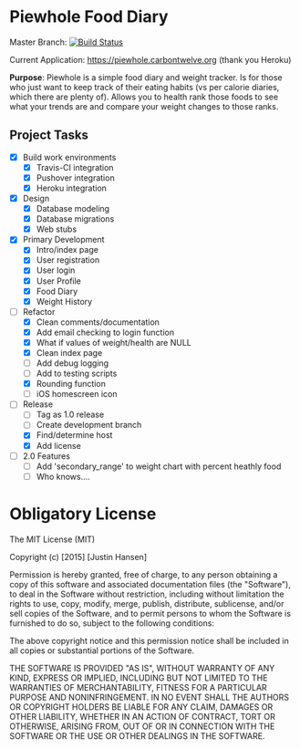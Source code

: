 # Piewhole Food Diary

Master Branch: [![Build Status](https://travis-ci.org/CarbonJ/Piewhole.svg)](https://travis-ci.org/CarbonJ/Piewhole)

Current Application: https://piewhole.carbontwelve.org (thank you Heroku)

**Purpose**: Piewhole is a simple food diary and weight tracker.  Is for those who just want to keep track of their eating habits (vs per calorie diaries, which there are plenty of).  Allows you to health rank those foods to see what your trends are and compare your weight changes to those ranks.

## Project Tasks
- [x] Build work environments
  - [x] Travis-CI integration
  - [x] Pushover integration
  - [x] Heroku integration
- [x] Design
  - [x] Database modeling
  - [x] Database migrations
  - [x] Web stubs
- [x] Primary Development
  - [x] Intro/index page
  - [x] User registration
  - [x] User login
  - [x] User Profile
  - [x] Food Diary
  - [x] Weight History
- [ ] Refactor
  - [x] Clean comments/documentation
  - [x] Add email checking to login function
  - [x] What if values of weight/health are NULL
  - [x] Clean index page
  - [ ] Add debug logging
  - [ ] Add to testing scripts
  - [x] Rounding function
  - [ ] iOS homescreen icon
- [ ] Release
  - [ ] Tag as 1.0 release
  - [ ] Create development branch
  - [x] Find/determine host
  - [x] Add license
- [ ] 2.0 Features
  - [ ]  Add 'secondary_range' to weight chart with percent heathly food
  - [ ]  Who knows....

# Obligatory License
The MIT License (MIT)

Copyright (c) [2015] [Justin Hansen]

Permission is hereby granted, free of charge, to any person obtaining a copy
of this software and associated documentation files (the "Software"), to deal
in the Software without restriction, including without limitation the rights
to use, copy, modify, merge, publish, distribute, sublicense, and/or sell
copies of the Software, and to permit persons to whom the Software is
furnished to do so, subject to the following conditions:

The above copyright notice and this permission notice shall be included in all
copies or substantial portions of the Software.

THE SOFTWARE IS PROVIDED "AS IS", WITHOUT WARRANTY OF ANY KIND, EXPRESS OR
IMPLIED, INCLUDING BUT NOT LIMITED TO THE WARRANTIES OF MERCHANTABILITY,
FITNESS FOR A PARTICULAR PURPOSE AND NONINFRINGEMENT. IN NO EVENT SHALL THE
AUTHORS OR COPYRIGHT HOLDERS BE LIABLE FOR ANY CLAIM, DAMAGES OR OTHER
LIABILITY, WHETHER IN AN ACTION OF CONTRACT, TORT OR OTHERWISE, ARISING FROM,
OUT OF OR IN CONNECTION WITH THE SOFTWARE OR THE USE OR OTHER DEALINGS IN THE
SOFTWARE.
